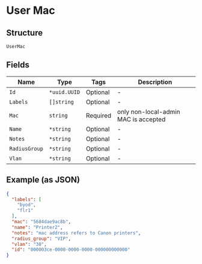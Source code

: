 
# User Mac

## Structure

`UserMac`

## Fields

| Name | Type | Tags | Description |
|  --- | --- | --- | --- |
| `Id` | `*uuid.UUID` | Optional | - |
| `Labels` | `[]string` | Optional | - |
| `Mac` | `string` | Required | only non-local-admin MAC is accepted |
| `Name` | `*string` | Optional | - |
| `Notes` | `*string` | Optional | - |
| `RadiusGroup` | `*string` | Optional | - |
| `Vlan` | `*string` | Optional | - |

## Example (as JSON)

```json
{
  "labels": [
    "byod",
    "flr1"
  ],
  "mac": "5684dae9ac8b",
  "name": "Printer2",
  "notes": "mac address refers to Canon printers",
  "radius_group": "VIP",
  "vlan": "30",
  "id": "000003ce-0000-0000-0000-000000000000"
}
```

